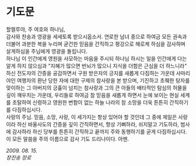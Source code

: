 # 기도문
할렐루야, 주 여호와 하나님, <br>
감사와 찬송과 영광을 세세토록 받으시옵소서. 연로한 남녀 종으로 하여금 모든 권속과 더불어 과분한 복을 누리며 굳건한 믿음을 간직하고
평강으로 해로케 하심을 감사하며 살게하심을 주님에게 영광을 돌립니다.<br>
하나님 이 인간에게 영원을 사모하는 마음을 주시되 하나님 하시는 일을 인간에게 다는 알게 하지 않으심과
"지혜가 많으면 번뇌가 많으니 지식을 더함은 근심을 더 하느니라" 하신 전도자의 간증을 공감하면서
구원 받은자의 긍지를 새롭게 다짐하는 가운데 사마리야인 여행자의 환난 당한 자에 대한 구제의 참사랑을 본 받으며,
기진하고 초췌한 탕자를 맞이하는 그 아버지의 긍휼이 넘치는 참사랑과 그의 큰 아들의 배타적인 탐심의 허물을
깊이 깨우치는 가운데, 우리들로 하여금 참 믿음을 새롭게 하면서 눈에 보이는 현실 세계를 초탈하여 신령하고 영원한 변함이 없는 하늘 나라의 참 소망을 더욱 튼튼히 간직하기를 다짐하십시다.<br>
사랑의 주님. 믿음, 소망, 사랑, 이 세가지는 항상 있어야 할 것인데 그 중에 제일은 사랑이라 하신 바울사도의 간증을 깊이 간직하면서, 항상 기뻐하라, 쉬지말고 기도하라, 범사에 감사하라 하신 당부를 튼튼히 간직하고 끝까지 주와 동행하기를 굳게 다짐하십시다.<br>
이 모든 말씀을 주의 이름으로 감사 기도 드리나이다. 아멘.<br>

*2009. 08. 15.* <br>
*장진송 장로*


